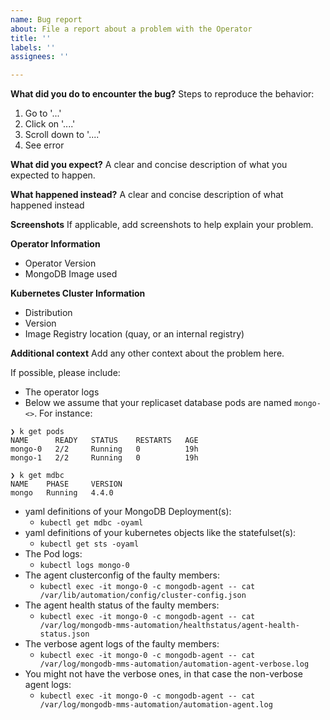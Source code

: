 ```yaml
---
name: Bug report
about: File a report about a problem with the Operator
title: ''
labels: ''
assignees: ''

---
```

**What did you do to encounter the bug?**
Steps to reproduce the behavior:
1. Go to '...'
2. Click on '....'
3. Scroll down to '....'
4. See error

**What did you expect?**
A clear and concise description of what you expected to happen.

**What happened instead?**
A clear and concise description of what happened instead

**Screenshots**
If applicable, add screenshots to help explain your problem.

**Operator Information**
 - Operator Version
 - MongoDB Image used

**Kubernetes Cluster Information**
 - Distribution
 - Version
 - Image Registry location (quay, or an internal registry)

**Additional context**
Add any other context about the problem here.

If possible, please include:
 - The operator logs
 - Below we assume that your replicaset database pods are named `mongo-<>`. For instance: 
```                                                                                      
❯ k get pods
NAME      READY   STATUS    RESTARTS   AGE
mongo-0   2/2     Running   0          19h
mongo-1   2/2     Running   0          19h
                                                                                     
❯ k get mdbc
NAME    PHASE     VERSION
mongo   Running   4.4.0
```
 - yaml definitions of your MongoDB Deployment(s):
   - `kubectl get mdbc -oyaml`
 - yaml definitions of your kubernetes objects like the statefulset(s):
   - `kubectl get sts -oyaml`
 - The Pod logs:
   - `kubectl logs mongo-0`
 - The agent clusterconfig of the faulty members:
   - `kubectl exec -it mongo-0 -c mongodb-agent -- cat /var/lib/automation/config/cluster-config.json`
 - The agent health status of the faulty members:
   - `kubectl exec -it mongo-0 -c mongodb-agent -- cat /var/log/mongodb-mms-automation/healthstatus/agent-health-status.json`
 - The verbose agent logs of the faulty members:
   - `kubectl exec -it mongo-0 -c mongodb-agent -- cat /var/log/mongodb-mms-automation/automation-agent-verbose.log`
 - You might not have the verbose ones, in that case the non-verbose agent logs:
   - `kubectl exec -it mongo-0 -c mongodb-agent -- cat /var/log/mongodb-mms-automation/automation-agent.log`
